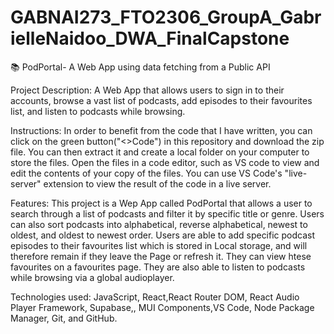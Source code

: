 # GABNAI273_FTO2306_GroupA_GabrielleNaidoo_DWA_FinalCapstone
📚 PodPortal- A Web App using data fetching from a Public API

Project Description: A Web App that allows users to sign in to their accounts, browse a vast list of podcasts, add episodes to their favourites list, and listen to podcasts while browsing.

Instructions: In order to benefit from the code that I have written, you can click on the green button("<>Code") in this repository and download the zip file. You can then extract it and create a local folder on your computer to store the files. Open the files in a code editor, such as VS code to view and edit the contents of your copy of the files. You can use VS Code's "live-server" extension to view the result of the code in a live server.

Features: This project is a Wep App called PodPortal that allows a user to search through a list of podcasts and filter it by specific title or genre. Users can also sort podcasts into alphabetical, reverse alphabetical, newest to oldest, and oldest to newest order. Users are able to add specific podcast episodes to their favourites list which is stored in Local storage, and will therefore remain if they leave the Page or refresh it. They can view htese favourites on a favourites page. They are also able to listen to podcasts while browsing via a global audioplayer. 

Technologies used: JavaScript, React,React Router DOM, React Audio Player Framework, Supabase,, MUI Components,VS Code, Node Package Manager, Git, and GitHub.
